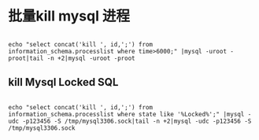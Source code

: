 # 批量kill mysql 进程


```

echo "select concat('kill ', id,';') from information_schema.processlist where time>6000;" |mysql -uroot -proot|tail -n +2|mysql -uroot -proot

```


## kill Mysql Locked SQL

```

echo "select concat('kill ', id,';') from information_schema.processlist where state like '%Locked%';" |mysql -udc -p123456 -S /tmp/mysql3306.sock|tail -n +2|mysql -udc -p123456 -S /tmp/mysql3306.sock

```